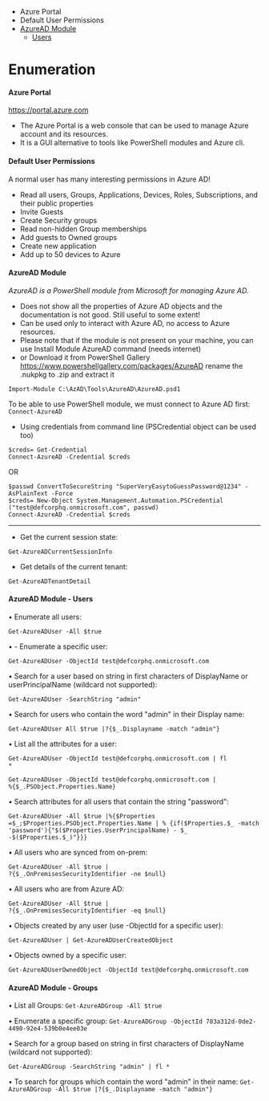 - Azure Portal
- Default User Permissions
- [AzureAD Module](https://github.com/conma293/Azure/blob/main/1.3Enumeration.md#azuread-module)
  - [Users](https://github.com/conma293/Azure/blob/main/1.3Enumeration.md#azuread-module---users)

# Enumeration

#### Azure Portal
https://portal.azure.com
- The Azure Portal is a web console that can be used to manage Azure account and its resources.
- It is a GUI alternative to tools like PowerShell modules and Azure cli.

#### Default User Permissions
A normal user has many interesting permissions in Azure AD!
- Read all users, Groups, Applications, Devices, Roles, Subscriptions, and their public properties
- Invite Guests
- Create Security groups
- Read non-hidden Group memberships
- Add guests to Owned groups
- Create new application
- Add up to 50 devices to Azure


#### AzureAD Module
_AzureAD is a PowerShell module from Microsoft for managing Azure AD._
- Does not show all the properties of Azure AD objects and the documentation is not good. Still useful to some extent!
- Can be used only to interact with Azure AD, no access to Azure resources.
- Please note that if the module is not present on your machine, you can use Install Module AzureAD command (needs internet)
- or Download it from PowerShell Gallery https://www.powershellgallery.com/packages/AzureAD rename the .nukpkg to .zip and extract it
  
```
Import-Module C:\AzAD\Tools\AzureAD\AzureAD.psd1
```
To be able to use PowerShell module, we must connect to Azure AD first:
```Connect-AzureAD```

- Using credentials from command line (PSCredential object can be used too)

```
$creds= Get-Credential
Connect-AzureAD -Credential $creds
```
OR
```
$passwd ConvertToSecureString "SuperVeryEasytoGuessPassword@1234" -AsPlainText -Force
$creds= New-Object System.Management.Automation.PSCredential ("test@defcorphq.onmicrosoft.com", passwd)
Connect-AzureAD -Credential $creds
```

* * * 

- Get the current session state:
```
Get-AzureADCurrentSessionInfo
```

- Get details of the current tenant:
```
Get-AzureADTenantDetail
```

#### AzureAD Module - Users
• Enumerate all users:
```
Get-AzureADUser -All $true
```

• - Enumerate a specific user:
```
Get-AzureADUser -ObjectId test@defcorphq.onmicrosoft.com
```

• Search for a user based on string in first characters of DisplayName or userPrincipalName (wildcard not supported):
```
Get-AzureADUser -SearchString "admin"
```

• Search for users who contain the word "admin" in their Display name:
```
Get-AzureADUser All $true |?{$_.Displayname -match "admin"}
```
• List all the attributes for a user:
```
Get-AzureADUser -ObjectId test@defcorphq.onmicrosoft.com | fl
*
```
```
Get-AzureADUser -ObjectId test@defcorphq.onmicrosoft.com |
%{$_.PSObject.Properties.Name}
```

• Search attributes for all users that contain the string "password":
```
Get-AzureADUser -All $true |%{$Properties =$_;$Properties.PSObject.Properties.Name | % {if($Properties.$_ -match 'password'){"$($Properties.UserPrincipalName) - $_ -$($Properties.$_)"}}}
```

•  All users who are synced from on-prem:
```
Get-AzureADUser -All $true |
?{$_.OnPremisesSecurityIdentifier -ne $null}
```
•  All users who are from Azure AD:
```
Get-AzureADUser -All $true |
?{$_.OnPremisesSecurityIdentifier -eq $null}
```

•  Objects created by any user (use -ObjectId for a specific user):
```
Get-AzureADUser | Get-AzureADUserCreatedObject
```

•  Objects owned by a specific user:
```
Get-AzureADUserOwnedObject -ObjectId test@defcorphq.onmicrosoft.com
```

#### AzureAD Module - Groups


•  List all Groups:
```Get-AzureADGroup -All $true```

•   Enumerate a specific group:
```Get-AzureADGroup -ObjectId 783a312d-0de2-4490-92e4-539b0e4ee03e```

•  Search for a group based on string in first characters of DisplayName (wildcard not supported):

```Get-AzureADGroup -SearchString "admin" | fl *```

• To search for groups which contain the word "admin" in their name:
```Get-AzureADGroup -All $true |?{$_.Displayname -match "admin"}```















